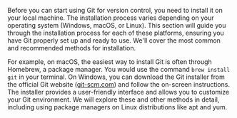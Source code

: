 Before you can start using Git for version control, you need to install it on your local machine. The installation process varies depending on your operating system (Windows, macOS, or Linux). This section will guide you through the installation process for each of these platforms, ensuring you have Git properly set up and ready to use. We'll cover the most common and recommended methods for installation.

For example, on macOS, the easiest way to install Git is often through Homebrew, a package manager. You would use the command `brew install git` in your terminal. On Windows, you can download the Git installer from the official Git website ([git-scm.com](http://git-scm.com)) and follow the on-screen instructions. The installer provides a user-friendly interface and allows you to customize your Git environment. We will explore these and other methods in detail, including using package managers on Linux distributions like apt and yum.